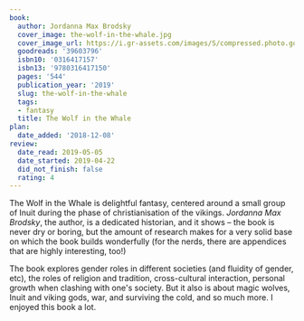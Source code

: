 ```yaml
---
book:
  author: Jordanna Max Brodsky
  cover_image: the-wolf-in-the-whale.jpg
  cover_image_url: https://i.gr-assets.com/images/S/compressed.photo.goodreads.com/books/1540397050l/39603796._SX98_.jpg
  goodreads: '39603796'
  isbn10: '0316417157'
  isbn13: '9780316417150'
  pages: '544'
  publication_year: '2019'
  slug: the-wolf-in-the-whale
  tags:
  - fantasy
  title: The Wolf in the Whale
plan:
  date_added: '2018-12-08'
review:
  date_read: 2019-05-05
  date_started: 2019-04-22
  did_not_finish: false
  rating: 4
---
```


The Wolf in the Whale is delightful fantasy, centered around a small group of Inuit during the phase of christianisation of the vikings. *Jordanna Max Brodsky*, the author, is a dedicated historian, and it shows – the book is never dry or boring, but the amount of research makes for a very solid base on which the book builds wonderfully (for the nerds, there are appendices that are highly interesting, too!)

The book explores gender roles in different societies (and fluidity of gender, etc), the roles of religion and tradition, cross-cultural interaction, personal growth when clashing with one's society. But it also is about magic wolves, Inuit and viking gods, war, and surviving the cold, and so much more. I enjoyed this book a lot.

